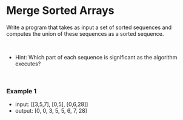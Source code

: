 # Merge Sorted Arrays


Write a program that takes as input a set of sorted sequences and computes the union of these sequences as a sorted sequence. 

<br>

- Hint: Which part of each sequence is significant as the algorithm executes?

<br>

### Example 1
- input:  [[3,5,7], [0,5], [0,6,28]]
- output: [0, 0, 3, 5, 5, 6, 7, 28]

